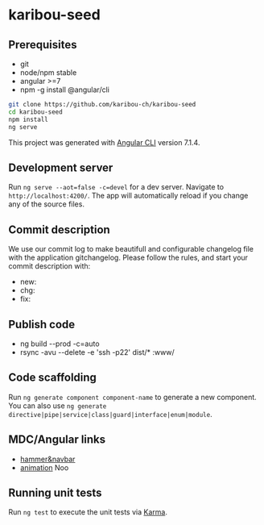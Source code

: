 # karibou-seed


## Prerequisites
* git
* node/npm stable
* angular >=7
* npm -g install @angular/cli

```bash
git clone https://github.com/karibou-ch/karibou-seed
cd karibou-seed
npm install
ng serve 
```

This project was generated with [Angular CLI](https://github.com/angular/angular-cli) version 7.1.4.

## Development server

Run `ng serve --aot=false -c=devel` for a dev server. Navigate to `http://localhost:4200/`. The app will automatically reload if you change any of the source files.

## Commit description
We use our commit log to make beautifull and configurable changelog file with the application gitchangelog.
Please follow the rules, and start your commit description with:
* new: 
* chg:
* fix:

## Publish code
* ng build --prod  -c=auto
* rsync -avu --delete -e 'ssh -p22' dist/* <server>:www/<directory>

## Code scaffolding

Run `ng generate component component-name` to generate a new component. You can also use `ng generate directive|pipe|service|class|guard|interface|enum|module`.

## MDC/Angular links
* [hammer&navbar](https://github.com/trimox/angular-mdc-web/issues/156) 
* [animation](https://material.angular.io/guide/getting-started#step-2-animations) Noo
## Running unit tests

Run `ng test` to execute the unit tests via [Karma](https://karma-runner.github.io).
